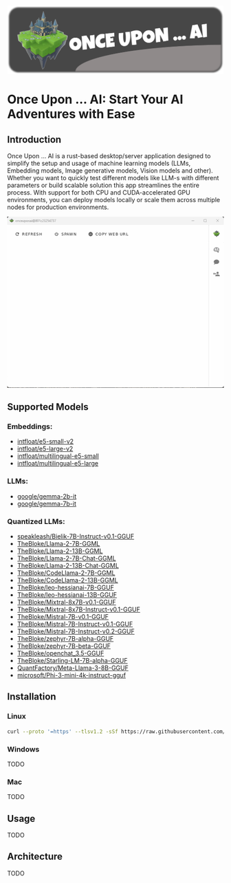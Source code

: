 <img src=".github/splash.png" alt="Once Upon ... AI" />

# Once Upon ... AI: Start Your AI Adventures with Ease

## Introduction

Once Upon ... AI is a rust-based desktop/server application designed to simplify the setup and usage of machine learning models (LLMs, Embedding models, Image generative models, Vision models and other). 
Whether you want to quickly test different models like LLM-s with different parameters or build scalable solution this app streamlines the entire process.
With support for both CPU and CUDA-accelerated GPU environments, you can deploy models locally or scale them across multiple nodes for production environments. 

<p align="center">
    <img src=".github/intro.gif" alt="intro" />
</p>

## Supported Models

### Embeddings: 
* [intfloat/e5-small-v2](https://huggingface.co/intfloat/e5-small-v2)
* [intfloat/e5-large-v2](https://huggingface.co/intfloat/e5-large-v2)
* [intfloat/multilingual-e5-small](https://huggingface.co/intfloat/multilingual-e5-small)
* [intfloat/multilingual-e5-large](https://huggingface.co/intfloat/multilingual-e5-large)

### LLMs:
* [google/gemma-2b-it](https://huggingface.co/google/gemma-2b-it)
* [google/gemma-7b-it](https://huggingface.co/google/gemma-7b-it)

### Quantized LLMs:
* [speakleash/Bielik-7B-Instruct-v0.1-GGUF](https://huggingface.co/speakleash/Bielik-7B-Instruct-v0.1-GGUF)
* [TheBloke/Llama-2-7B-GGML](https://huggingface.co/TheBloke/Llama-2-7B-GGML)
* [TheBloke/Llama-2-13B-GGML](https://huggingface.co/TheBloke/Llama-2-13B-GGML)
* [TheBloke/Llama-2-7B-Chat-GGML](https://huggingface.co/TheBloke/Llama-2-7B-Chat-GGML)
* [TheBloke/Llama-2-13B-Chat-GGML](https://huggingface.co/TheBloke/Llama-2-13B-Chat-GGML)
* [TheBloke/CodeLlama-2-7B-GGML](https://huggingface.co/TheBloke/CodeLlama-2-7B-GGML)
* [TheBloke/CodeLlama-2-13B-GGML](https://huggingface.co/TheBloke/CodeLlama-2-13B-GGML)
* [TheBloke/leo-hessianai-7B-GGUF](https://huggingface.co/TheBloke/leo-hessianai-7B-GGUF)
* [TheBloke/leo-hessianai-13B-GGUF](https://huggingface.co/TheBloke/leo-hessianai-13B-GGUF)
* [TheBloke/Mixtral-8x7B-v0.1-GGUF](https://huggingface.co/TheBloke/Mixtral-8x7B-v0.1-GGUF)
* [TheBloke/Mixtral-8x7B-Instruct-v0.1-GGUF](https://huggingface.co/TheBloke/Mixtral-8x7B-Instruct-v0.1-GGUF)
* [TheBloke/Mistral-7B-v0.1-GGUF](https://huggingface.co/TheBloke/Mistral-7B-v0.1-GGUF)
* [TheBloke/Mistral-7B-Instruct-v0.1-GGUF](https://huggingface.co/TheBloke/Mistral-7B-Instruct-v0.1-GGUF)
* [TheBloke/Mistral-7B-Instruct-v0.2-GGUF](https://huggingface.co/TheBloke/Mistral-7B-Instruct-v0.2-GGUF)
* [TheBloke/zephyr-7B-alpha-GGUF](https://huggingface.co/TheBloke/zephyr-7B-alpha-GGUF)
* [TheBloke/zephyr-7B-beta-GGUF](https://huggingface.co/TheBloke/zephyr-7B-beta-GGUF)
* [TheBloke/openchat_3.5-GGUF](https://huggingface.co/TheBloke/openchat_3.5-GGUF)
* [TheBloke/Starling-LM-7B-alpha-GGUF](https://huggingface.co/TheBloke/Starling-LM-7B-alpha-GGUF)
* [QuantFactory/Meta-Llama-3-8B-GGUF](https://huggingface.co/QuantFactory/Meta-Llama-3-8B-GGUF)
* [microsoft/Phi-3-mini-4k-instruct-gguf](https://huggingface.co/microsoft/Phi-3-mini-4k-instruct-gguf)

## Installation

### Linux

```bash
curl --proto '=https' --tlsv1.2 -sSf https://raw.githubusercontent.com/onceuponai-dev/onceuponai/tauri/scripts/install.sh | sudo sh
```

### Windows

TODO

### Mac 

TODO

## Usage

TODO

## Architecture

TODO


<!--
## Quick Start

Installation
Platform Support:

Linux
Windows
macOS (Coming Soon)

General Installation Steps:

Download the App:
Grab the latest release from the GitHub Releases page. Download the appropriate binary for your platform.

Run the Application:

Linux:
Download the binary and give it execute permissions:
bash
Copy code
chmod +x once_upon_ai
./once_upon_ai
For CUDA support, ensure CUDA libraries are installed. Refer to the CUDA installation guide.
Windows:
Simply double-click the downloaded executable.
Important: The application is not yet signed with a trusted certificate, so Windows Defender might show a warning. Click "More info" and then "Run anyway" to start the application.
macOS:
Coming soon!
Install CUDA (Linux Only):
To utilize GPU acceleration on Linux, install the required CUDA libraries. Follow the official CUDA installation guide or use your package manager:

bash
Copy code
sudo apt-get install nvidia-cuda-toolkit
Launching the App:
Run the application as a desktop app or in headless mode for production deployments.

API Usage Example:

python
Copy code
import requests

# Example API call to interact with a deployed LLM model
response = requests.post(
    "http://localhost:8000/api/v1/generate",
    json={"prompt": "Once upon a time...", "model": "gemma"}
)
print(response.json())
Or use curl:

bash
Copy code
curl -X POST http://localhost:8000/api/v1/generate -H "Authorization: Bearer <TOKEN>" -d '{"prompt": "Once upon a time...", "model": "gemma"}'
Supported Models
"Once Upon ... AI" currently supports the following models:

Embedding Models:
E5
Large Language Models:
Gemma
Llama
Phi
Mistral
Vision Models:
(Add the list of supported Vision models here)
Each model comes pre-configured with appropriate parameters, making it easy to get started without diving into the complexities of setup.

Architecture
Once Upon ... AI is built using an advanced actors architecture, leveraging Rust's high-performance capabilities. The application uses the Actix Telepathy framework to implement a distributed system of actors, allowing each model to run as an isolated actor (process). This design offers several advantages:

Scalability: Deploy models across multiple nodes or machines, ensuring high availability and performance in production environments.
Modularity: Easily spawn or terminate model deployments via the desktop app, giving you full control over your resources.
Gateway/Seed Node: The central gateway node exposes a REST API, allowing for seamless integration with external services and client applications.
This architecture is not only ideal for local testing but is also robust enough to handle large-scale production workloads.

Authentication
Security is a top priority in "Once Upon ... AI". Both the REST API and the Actix server UI are secured using Personal User Tokens. Additionally, the web server supports integration with OIDC providers for streamlined authentication in enterprise environments.

Personal User Tokens: Each user must generate a unique token to access the API. This token ensures that only authorized users can interact with the deployed models.
OIDC Integration: For environments requiring enterprise-level security, the Actix server UI can integrate with popular OpenID Connect providers, offering a seamless and secure authentication experience.
Conclusion
Once Upon ... AI is a cutting-edge tool designed to make machine learning more accessible and scalable. Whether you're a developer experimenting on your local machine or deploying complex models in a production environment, this app provides the performance, security, and flexibility you need. Dive into your AI adventures today, and let "Once Upon ... AI" simplify the story of your next project.

-->